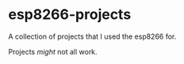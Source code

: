 # esp8266-projects
A collection of projects that I used the esp8266 for.

Projects _might_ not all work.
